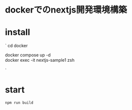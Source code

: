 # dockerでのnextjs開発環境構築

# install
`
cd docker
  
docker compose up -d<br>
docker exec -it nextjs-sample1 zsh<br>  
`
# start
`npm run build`
